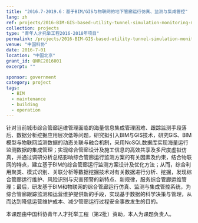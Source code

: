 ```yaml
---
title: "2016.7-2019.6：基于BIM/GIS与物联网的地下管廊运行仿真、监测与集成管控"
lang: zh
ref: projects/2016-BIM-GIS-based-utility-tunnel-simulation-monitoring-management
collection: projects
type: "青年人才托举工程2016-2018年项目"
permalink: /projects/2016-BIM-GIS-based-utility-tunnel-simulation-monitoring-management
venue: "中国科协"
date: 2016-7-01
location: "中国北京"
grant_id: QNRC2016001
excerpt: ""

sponsor: government
category: project
tags: 
  - BIM
  - maintenance
  - building
  - operation
---
```


针对当前城市综合管廊运维管理面临的海量信息集成管理困难、跟踪监测手段落后、数据分析挖掘应用层次低等问题，研究拟引入BIM与GIS技术，研究GIS、BIM模型与物联网监测数据的动态关联与融合机制，采用NoSQL数据库实现海量运行监测数据的集成管理；实现综合管廊设计及施工信息的高效共享及多尺度虚拟仿真，并通过调研分析总结影响综合管廊运行监测方案的有关因素及约束，结合物联网的特点，建立基于BIM的综合管廊运行监测方案设计及优化方法；从而，综合利用聚类、模式识别、关联分析等数据挖掘技术对有关数据进行分析、挖掘，发现综合管廊运行维护、风险识别与灾害预警的新特点、新规律，服务综合管廊运维管理；最后，研发基于BIM和物联网的综合管廊运行仿真、监测与集成管控系统，为综合管廊跟踪监测和运营维护提供新的手段，实现基于数据的科学决策与管理，从而达到降低运营维护成本、减少管廊运行过程安全事故发生的目的。

本课题由中国科协青年人才托举工程（第2批）资助，本人为课题负责人。